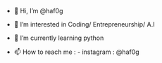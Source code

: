 - 👋 Hi, I’m @haf0g
- 👀 I’m interested in Coding/ Entrepreneurship/ A.I
- 🌱 I’m currently learning python

- 📫 How to reach me : - instagram : @haf0g

<!---
haf0g/haf0g is a ✨ special ✨ repository because its `README.md` (this file) appears on your GitHub profile.
You can click the Preview link to take a look at your changes.
--->
